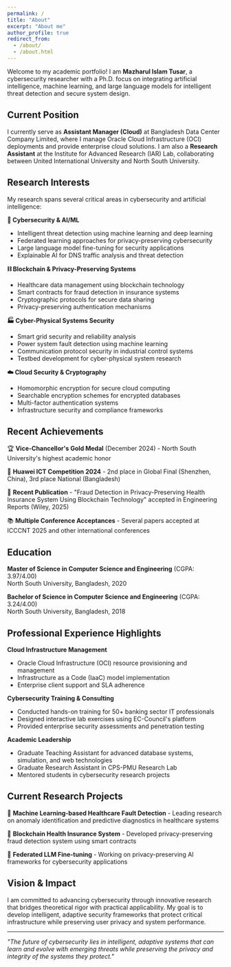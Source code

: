 ```yaml
---
permalink: /
title: "About"
excerpt: "About me"
author_profile: true
redirect_from: 
  - /about/
  - /about.html
---
```


Welcome to my academic portfolio! I am **Mazharul Islam Tusar**, a cybersecurity researcher with a Ph.D. focus on integrating artificial intelligence, machine learning, and large language models for intelligent threat detection and secure system design.

## Current Position

I currently serve as **Assistant Manager (Cloud)** at Bangladesh Data Center Company Limited, where I manage Oracle Cloud Infrastructure (OCI) deployments and provide enterprise cloud solutions. I am also a **Research Assistant** at the Institute for Advanced Research (IAR) Lab, collaborating between United International University and North South University.

## Research Interests

My research spans several critical areas in cybersecurity and artificial intelligence:

**🔐 Cybersecurity & AI/ML**
- Intelligent threat detection using machine learning and deep learning
- Federated learning approaches for privacy-preserving cybersecurity
- Large language model fine-tuning for security applications
- Explainable AI for DNS traffic analysis and threat detection

**⛓️ Blockchain & Privacy-Preserving Systems**
- Healthcare data management using blockchain technology
- Smart contracts for fraud detection in insurance systems
- Cryptographic protocols for secure data sharing
- Privacy-preserving authentication mechanisms

**🏭 Cyber-Physical Systems Security**
- Smart grid security and reliability analysis
- Power system fault detection using machine learning
- Communication protocol security in industrial control systems
- Testbed development for cyber-physical system research

**☁️ Cloud Security & Cryptography**
- Homomorphic encryption for secure cloud computing
- Searchable encryption schemes for encrypted databases
- Multi-factor authentication systems
- Infrastructure security and compliance frameworks

## Recent Achievements

🏆 **Vice-Chancellor's Gold Medal** (December 2024) - North South University's highest academic honor

🥈 **Huawei ICT Competition 2024** - 2nd place in Global Final (Shenzhen, China), 3rd place National (Bangladesh)

📄 **Recent Publication** - "Fraud Detection in Privacy-Preserving Health Insurance System Using Blockchain Technology" accepted in Engineering Reports (Wiley, 2025)

📚 **Multiple Conference Acceptances** - Several papers accepted at ICCCNT 2025 and other international conferences

## Education

**Master of Science in Computer Science and Engineering** (CGPA: 3.97/4.00)  
North South University, Bangladesh, 2020

**Bachelor of Science in Computer Science and Engineering** (CGPA: 3.24/4.00)  
North South University, Bangladesh, 2018

## Professional Experience Highlights

**Cloud Infrastructure Management**
- Oracle Cloud Infrastructure (OCI) resource provisioning and management
- Infrastructure as a Code (IaaC) model implementation
- Enterprise client support and SLA adherence

**Cybersecurity Training & Consulting**
- Conducted hands-on training for 50+ banking sector IT professionals
- Designed interactive lab exercises using EC-Council's platform
- Provided enterprise security assessments and penetration testing

**Academic Leadership**
- Graduate Teaching Assistant for advanced database systems, simulation, and web technologies
- Graduate Research Assistant in CPS-PMU Research Lab
- Mentored students in cybersecurity research projects

## Current Research Projects

🔬 **Machine Learning-based Healthcare Fault Detection** - Leading research on anomaly identification and predictive diagnostics in healthcare systems

🔗 **Blockchain Health Insurance System** - Developed privacy-preserving fraud detection system using smart contracts

🤖 **Federated LLM Fine-tuning** - Working on privacy-preserving AI frameworks for cybersecurity applications

## Vision & Impact

I am committed to advancing cybersecurity through innovative research that bridges theoretical rigor with practical applicability. My goal is to develop intelligent, adaptive security frameworks that protect critical infrastructure while preserving user privacy and system performance.

---

*"The future of cybersecurity lies in intelligent, adaptive systems that can learn and evolve with emerging threats while preserving the privacy and integrity of the systems they protect."*